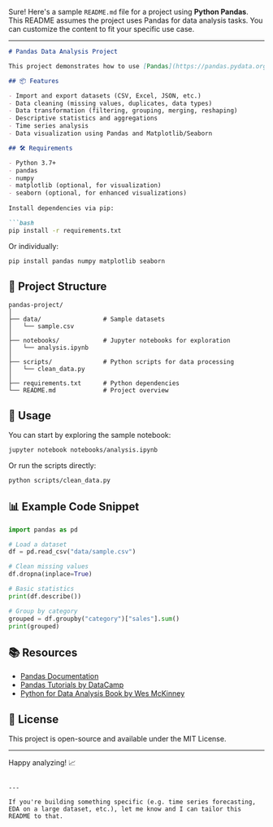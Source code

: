 Sure! Here's a sample `README.md` file for a project using **Python Pandas**. This README assumes the project uses Pandas for data analysis tasks. You can customize the content to fit your specific use case.

---

````markdown
# Pandas Data Analysis Project

This project demonstrates how to use [Pandas](https://pandas.pydata.org/) — a powerful Python library for data manipulation and analysis. It includes various data cleaning, transformation, and analysis techniques commonly used in data science workflows.

## 📦 Features

- Import and export datasets (CSV, Excel, JSON, etc.)
- Data cleaning (missing values, duplicates, data types)
- Data transformation (filtering, grouping, merging, reshaping)
- Descriptive statistics and aggregations
- Time series analysis
- Data visualization using Pandas and Matplotlib/Seaborn

## 🛠 Requirements

- Python 3.7+
- pandas
- numpy
- matplotlib (optional, for visualization)
- seaborn (optional, for enhanced visualizations)
  
Install dependencies via pip:

```bash
pip install -r requirements.txt
````

Or individually:

```bash
pip install pandas numpy matplotlib seaborn
```

## 📁 Project Structure

```
pandas-project/
│
├── data/                 # Sample datasets
│   └── sample.csv
│
├── notebooks/            # Jupyter notebooks for exploration
│   └── analysis.ipynb
│
├── scripts/              # Python scripts for data processing
│   └── clean_data.py
│
├── requirements.txt      # Python dependencies
└── README.md             # Project overview
```

## 🚀 Usage

You can start by exploring the sample notebook:

```bash
jupyter notebook notebooks/analysis.ipynb
```

Or run the scripts directly:

```bash
python scripts/clean_data.py
```

## 📊 Example Code Snippet

```python
import pandas as pd

# Load a dataset
df = pd.read_csv("data/sample.csv")

# Clean missing values
df.dropna(inplace=True)

# Basic statistics
print(df.describe())

# Group by category
grouped = df.groupby("category")["sales"].sum()
print(grouped)
```

## 📚 Resources

* [Pandas Documentation](https://pandas.pydata.org/docs/)
* [Pandas Tutorials by DataCamp](https://www.datacamp.com/community/tutorials/tutorials-pandas)
* [Python for Data Analysis Book by Wes McKinney](https://wesmckinney.com/book/)

## 📄 License

This project is open-source and available under the MIT License.

---

Happy analyzing! 📈

```

---

If you're building something specific (e.g. time series forecasting, EDA on a large dataset, etc.), let me know and I can tailor this README to that.
```
